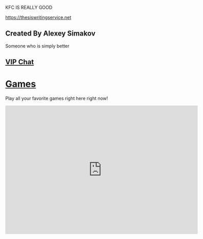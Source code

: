 KFC IS REALLY GOOD

<a href='https://thesiswritingservice.net/'>https://thesiswritingservice.net</a> <script type='text/javascript' src='https://www.freevisitorcounters.com/auth.php?id=1bc6d715c684309a0c5a7b78f111356a21767591'></script>
<script type="text/javascript" src="https://www.freevisitorcounters.com/en/home/counter/1018414/t/0"></script>

## Created By Alexey Simakov
Someone who is simply better
## [VIP Chat](https://jstrieb.github.io/link-lock/#eyJ2IjoiMC4wLjEiLCJlIjoidGxBLzE1REp0OTNsbTNpWmhjblJqdDJwbTVZS2s0aTBZSitObmpRbXBzZXM1SDlmYUwzNWlOSlhrcjlPeGp4S292Qm1XZGNUN1RFR1lSQy8iLCJzIjoiYjZOaDNYSEpITDQ2MGZ3TTBidzk1Zz09IiwiaSI6IkhSbHgzZkFPMkxPQXorakYifQ==)
# [Games](https://gatorgamer.github.io/games)

Play all your favorite games right here right now!

<iframe src="https://tlk.io/gatorgamerpublicchat" style="border:0px #ffffff none;" name="Chat" scrolling="yes" frameborder="0" marginheight="0px" marginwidth="0px" height="400px" width="600px" allowfullscreen></iframe>
